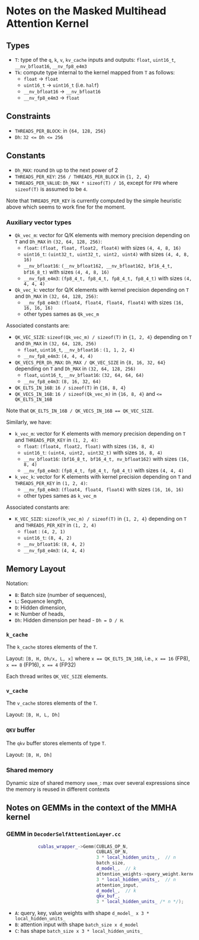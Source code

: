# Notes on the Masked Multihead Attention Kernel

## Types

* `T`: type of the `q`, `k`, `v`, `kv_cache` inputs and outputs: `float`, `uint16_t`, `__nv_bfloat16`, `__nv_fp8_e4m3`
* `Tk`: compute type internal to the kernel mapped from `T` as follows:
    * `float` -> `float`
    * `uint16_t` -> `uint16_t` (i.e. `half`)
    * `__nv_bfloat16` -> `__nv_bfloat16`
    * `__nv_fp8_e4m3` -> `float`

## Constraints

* `THREADS_PER_BLOCK`: in `{64, 128, 256}`
* `Dh`: `32 <= Dh <= 256`

## Constants

* `Dh_MAX`: round `Dh` up to the next power of 2
* `THREADS_PER_KEY`: `256 / THREADS_PER_BLOCK` in `{1, 2, 4}`
* `THREADS_PER_VALUE`: `Dh_MAX * sizeof(T) / 16`, except for `FP8` where `sizeof(T)` is assumed to be `4`.

Note that `THREADS_PER_KEY` is currently computed by the simple heuristic above which seems to work fine for the moment.

### Auxiliary vector types

* `Qk_vec_m`: vector for Q/K elements with memory precision depending on `T` and `Dh_MAX` in `(32, 64, 128, 256)`:
    * `float`: `(float, float, float2, float4)` with sizes `(4, 4, 8, 16)`
    * `uint16_t`: `(uint32_t, uint32_t, uint2, uint4)` with sizes `(4, 4, 8, 16)`
    * `__nv_bfloat16`: `(__nv_bfloat162, __nv_bfloat162, bf16_4_t, bf16_8_t)` with sizes `(4, 4, 8, 16)`
    * `__nv_fp8_e4m3`: `(fp8_4_t, fp8_4_t, fp8_4_t, fp8_4_t)` with sizes `(4, 4, 4, 4)`
* `Qk_vec_k`: vector for Q/K elements with kernel precision depending on `T` and `Dh_MAX` in `(32, 64, 128, 256)`:
    * `__nv_fp8_e4m3`: `(float4, float4, float4, float4)` with sizes `(16, 16, 16, 16)`
    * other types sames as `Qk_vec_m`

Associated constants are:

* `QK_VEC_SIZE`: `sizeof(Qk_vec_m) / sizeof(T)` in `{1, 2, 4}` depending on `T` and `Dh_MAX` in `(32, 64, 128, 256)`
    * `float`, `uint16_t`, `__nv_bfloat16` : `(1, 1, 2, 4)`
    * `__nv_fp8_e4m3`: `(4, 4, 4, 4)`
* `QK_VECS_PER_Dh_MAX`: `Dh_MAX / QK_VEC_SIZE` in `{8, 16, 32, 64}` depending on `T` and `Dh_MAX`
  in `(32, 64, 128, 256)`
    * `float`, `uint16_t`, `__nv_bfloat16`: `(32, 64, 64, 64)`
    * `__nv_fp8_e4m3`: `(8, 16, 32, 64)`
* `QK_ELTS_IN_16B`: `16 / sizeof(T)` in `{16, 8, 4}`
* `QK_VECS_IN_16B`: `16 / sizeof(Qk_vec_m)` in `{16, 8, 4}` and `<= QK_ELTS_IN_16B`

Note that `QK_ELTS_IN_16B / QK_VECS_IN_16B == QK_VEC_SIZE`.

Similarly, we have:

* `k_vec_m`: vector for K elements with memory precision depending on `T` and `THREADS_PER_KEY` in `(1, 2, 4)`:
  * `float`: `(float4, float2, float)` with sizes `(16, 8, 4)`
  * `uint16_t`: `(uint4, uint2, uint32_t)` with sizes `16, 8, 4)`
  * `__nv_bfloat16`: `(bf16_8_t, bf16_4_t, nv_bfloat162)` with sizes `(16, 8, 4)`
  * `__nv_fp8_e4m3`: `(fp8_4_t, fp8_4_t, fp8_4_t)` with sizes `(4, 4, 4)`
* `k_vec_k`: vector for K elements with kernel precision depending on `T` and `THREADS_PER_KEY` in `(1, 2, 4)`:
  * `__nv_fp8_e4m3`: `(float4, float4, float4)` with sizes `(16, 16, 16)`
  * other types sames as `k_vec_m`

Associated constants are:

* `K_VEC_SIZE`: `sizeof(k_vec_m) / sizeof(T)` in `{1, 2, 4}` depending on `T` and `THREADS_PER_KEY` in `(1, 2, 4)`
  * `float` : `(4, 2, 1)`
  * `uint16_t`: `(8, 4, 2)`
  * `__nv_bfloat16`: `(8, 4, 2)`
  * `__nv_fp8_e4m3`: `(4, 4, 4)`


## Memory Layout

Notation:

* `B`:  Batch size (number of sequences),
* `L`:  Sequence length,
* `D`:  Hidden dimension,
* `H`:  Number of heads,
* `Dh`: Hidden dimension per head - `Dh = D / H`.

### `k_cache`

The `k_cache` stores elements of the `T`.

Layout: `[B, H, Dh/x, L, x]` where `x == QK_ELTS_IN_16B`, i.e., `x == 16` (FP8), `x == 8` (FP16), `x == 4` (FP32)

Each thread writes `QK_VEC_SIZE` elements.

### `v_cache`

The `v_cache` stores elements of the `T`.

Layout: `[B, H, L, Dh]`

### `QKV` buffer

The `qkv` buffer stores elements of type `T`.

Layout: `[B, H, Dh]`

### Shared memory

Dynamic size of shared memory `smem_`: max over several expressions since the memory is reused in different contexts

## Notes on GEMMs in the context of the MMHA kernel

### GEMM in `DecoderSelfAttentionLayer.cc`

```c++
            cublas_wrapper_->Gemm(CUBLAS_OP_N,
                                  CUBLAS_OP_N,
                                  3 * local_hidden_units_,  // n
                                  batch_size,
                                  d_model_,  // k
                                  attention_weights->query_weight.kernel,
                                  3 * local_hidden_units_,  // n
                                  attention_input,
                                  d_model_,  // k
                                  qkv_buf_,
                                  3 * local_hidden_units_ /* n */);
```

* `A`: query, key, value weights with shape `d_model_ x 3 * local_hidden_units_`
* `B`: attention input with shape `batch_size x d_model`
* `C`: has shape `batch_size x 3 * local_hidden_units_`
